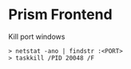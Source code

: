 # Prism Frontend

Kill port windows

```
> netstat -ano | findstr :<PORT>
> taskkill /PID 20048 /F
```
